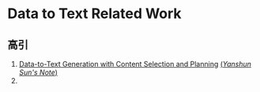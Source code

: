 # Data to Text Related Work

## 高引
1. [Data-to-Text Generation with Content Selection and Planning](https://ojs.aaai.org/index.php/AAAI/article/view/4668) [(_Yanshun Sun's Note_)](https://zhuanlan.zhihu.com/p/581169226)
2. 

